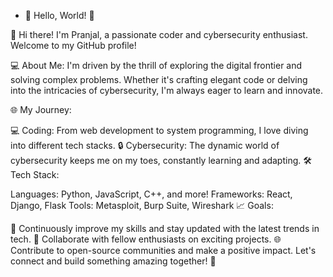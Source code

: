 - 🌟 Hello, World! 🌟

👋 Hi there! I'm Pranjal, a passionate coder and cybersecurity enthusiast. Welcome to my GitHub profile!

💻 About Me:
I'm driven by the thrill of exploring the digital frontier and solving complex problems. Whether it's crafting elegant code or delving into the intricacies of cybersecurity, I'm always eager to learn and innovate.

🌐 My Journey:

💻 Coding: From web development to system programming, I love diving into different tech stacks.
🔒 Cybersecurity: The dynamic world of cybersecurity keeps me on my toes, constantly learning and adapting.
🛠️ Tech Stack:

Languages: Python, JavaScript, C++, and more!
Frameworks: React, Django, Flask
Tools: Metasploit, Burp Suite, Wireshark
📈 Goals:

🚀 Continuously improve my skills and stay updated with the latest trends in tech.
🤝 Collaborate with fellow enthusiasts on exciting projects.
🌐 Contribute to open-source communities and make a positive impact.
Let's connect and build something amazing together! 🚀
<!---
pranjalBhatt666/pranjalBhatt666 is a ✨ special ✨ repository because its `README.md` (this file) appears on your GitHub profile.
You can click the Preview link to take a look at your changes.
--->
